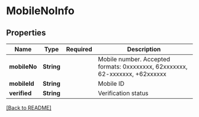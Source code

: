 # MobileNoInfo
## Properties

| Name | Type | Required | Description |
| ------------- | ------------- | ------------- | ------------- |
| **mobileNo** | **String** |  | Mobile number. Accepted formats: 0xxxxxxxx, 62xxxxxxx, 62-xxxxxxx, +62xxxxxx |
| **mobileId** | **String** |  | Mobile ID |
| **verified** | **String** |  | Verification status |

[[Back to README]](../../../../README.md)
